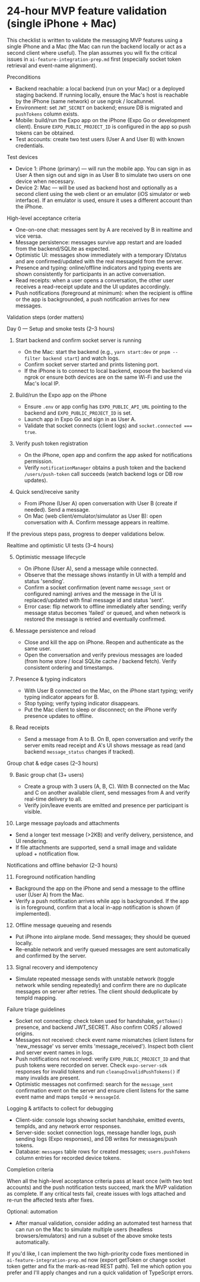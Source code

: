 # 24-hour MVP feature validation (single iPhone + Mac)

This checklist is written to validate the messaging MVP features using a single iPhone and a Mac (the Mac can run the backend locally or act as a second client where useful). The plan assumes you will fix the critical issues in `ai-feature-integration-prep.md` first (especially socket token retrieval and event-name alignment).

Preconditions

- Backend reachable: a local backend (run on your Mac) or a deployed staging backend. If running locally, ensure the Mac's host is reachable by the iPhone (same network) or use ngrok / localtunnel.
- Environment: set `JWT_SECRET` on backend; ensure DB is migrated and `pushTokens` column exists.
- Mobile: build/run the Expo app on the iPhone (Expo Go or development client). Ensure `EXPO_PUBLIC_PROJECT_ID` is configured in the app so push tokens can be obtained.
- Test accounts: create two test users (User A and User B) with known credentials.

Test devices

- Device 1: iPhone (primary) — will run the mobile app. You can sign in as User A then sign out and sign in as User B to simulate two users on one device when necessary.
- Device 2: Mac — will be used as backend host and optionally as a second client using the web client or an emulator (iOS simulator or web interface). If an emulator is used, ensure it uses a different account than the iPhone.

High-level acceptance criteria

- One-on-one chat: messages sent by A are received by B in realtime and vice versa.
- Message persistence: messages survive app restart and are loaded from the backend/SQLite as expected.
- Optimistic UI: messages show immediately with a temporary ID/status and are confirmed/updated with the real messageId from the server.
- Presence and typing: online/offline indicators and typing events are shown consistently for participants in an active conversation.
- Read receipts: when a user opens a conversation, the other user receives a read-receipt update and the UI updates accordingly.
- Push notifications (foreground at minimum): when the recipient is offline or the app is backgrounded, a push notification arrives for new messages.

Validation steps (order matters)

Day 0 — Setup and smoke tests (2–3 hours)

1) Start backend and confirm socket server is running
   - On the Mac: start the backend (e.g., `yarn start:dev` or `pnpm --filter backend start`) and watch logs.
   - Confirm socket server started and prints listening port.
   - If the iPhone is to connect to local backend, expose the backend via ngrok or ensure both devices are on the same Wi-Fi and use the Mac's local IP.

2) Build/run the Expo app on the iPhone
   - Ensure `.env` or app config has `EXPO_PUBLIC_API_URL` pointing to the backend and `EXPO_PUBLIC_PROJECT_ID` is set.
   - Launch app in Expo Go and sign in as User A.
   - Validate that socket connects (client logs) and `socket.connected === true`.

3) Verify push token registration
   - On the iPhone, open app and confirm the app asked for notifications permission.
   - Verify `notificationManager` obtains a push token and the backend `/users/push-token` call succeeds (watch backend logs or DB row updates).

4) Quick send/receive sanity
   - From iPhone (User A) open conversation with User B (create if needed). Send a message.
   - On Mac (web client/emulator/simulator as User B): open conversation with A. Confirm message appears in realtime.

If the previous steps pass, progress to deeper validations below.

Realtime and optimistic UI tests (3–4 hours)

5) Optimistic message lifecycle
   - On iPhone (User A), send a message while connected.
   - Observe that the message shows instantly in UI with a tempId and status 'sending'.
   - Confirm a socket confirmation (event name `message_sent` or configured naming) arrives and the message in the UI is replaced/updated with final message id and status 'sent'.
   - Error case: flip network to offline immediately after sending; verify message status becomes 'failed' or queued, and when network is restored the message is retried and eventually confirmed.

6) Message persistence and reload
   - Close and kill the app on iPhone. Reopen and authenticate as the same user.
   - Open the conversation and verify previous messages are loaded (from home store / local SQLite cache / backend fetch). Verify consistent ordering and timestamps.

7) Presence & typing indicators
   - With User B connected on the Mac, on the iPhone start typing; verify typing indicator appears for B.
   - Stop typing; verify typing indicator disappears.
   - Put the Mac client to sleep or disconnect; on the iPhone verify presence updates to offline.

8) Read receipts
   - Send a message from A to B. On B, open conversation and verify the server emits read receipt and A's UI shows message as read (and backend `message_status` changes if tracked).

Group chat & edge cases (2–3 hours)

9) Basic group chat (3+ users)
   - Create a group with 3 users (A, B, C). With B connected on the Mac and C on another available client, send messages from A and verify real-time delivery to all.
   - Verify join/leave events are emitted and presence per participant is visible.

10) Large message payloads and attachments
   - Send a longer text message (>2KB) and verify delivery, persistence, and UI rendering.
   - If file attachments are supported, send a small image and validate upload + notification flow.

Notifications and offline behavior (2–3 hours)

11) Foreground notification handling
   - Background the app on the iPhone and send a message to the offline user (User A) from the Mac.
   - Verify a push notification arrives while app is backgrounded. If the app is in foreground, confirm that a local in-app notification is shown (if implemented).

12) Offline message queueing and resends
   - Put iPhone into airplane mode. Send messages; they should be queued locally.
   - Re-enable network and verify queued messages are sent automatically and confirmed by the server.

13) Signal recovery and idempotency
   - Simulate repeated message sends with unstable network (toggle network while sending repeatedly) and confirm there are no duplicate messages on server after retries. The client should deduplicate by tempId mapping.

Failure triage guidelines

- Socket not connecting: check token used for handshake, `getToken()` presence, and backend JWT_SECRET. Also confirm CORS / allowed origins.
- Messages not received: check event name mismatches (client listens for 'new_message' vs server emits 'message_received'). Inspect both client and server event names in logs.
- Push notifications not received: verify `EXPO_PUBLIC_PROJECT_ID` and that push tokens were recorded on server. Check `expo-server-sdk` responses for invalid tokens and run `cleanupInvalidPushTokens()` if many invalids are present.
- Optimistic messages not confirmed: search for the `message_sent` confirmation event on the server and ensure client listens for the same event name and maps `tempId` -> `messageId`.

Logging & artifacts to collect for debugging

- Client-side: console logs showing socket handshake, emitted events, tempIds, and any network error responses.
- Server-side: socket connection logs, message handler logs, push sending logs (Expo responses), and DB writes for messages/push tokens.
- Database: `messages` table rows for created messages; `users.pushTokens` column entries for recorded device tokens.

Completion criteria

When all the high-level acceptance criteria pass at least once (with two test accounts) and the push notification tests succeed, mark the MVP validation as complete. If any critical tests fail, create issues with logs attached and re-run the affected tests after fixes.

Optional: automation

- After manual validation, consider adding an automated test harness that can run on the Mac to simulate multiple users (headless browsers/emulators) and run a subset of the above smoke tests automatically.

If you'd like, I can implement the two high-priority code fixes mentioned in `ai-feature-integration-prep.md` now (export getToken or change socket token getter and fix the mark-as-read REST path). Tell me which option you prefer and I'll apply changes and run a quick validation of TypeScript errors.
